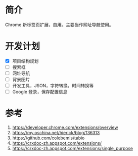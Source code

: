 # 简介
Chrome 新标签页扩展，自用。主要当作网址导航使用。

# 开发计划
- [x] 项目结构规划
- [ ] 搜索框
- [ ] 网址导航
- [ ] 背景图片
- [ ] 开发工具，JSON，字符转换，时间转换等
- [ ] Google 登录，保存配置信息

# 参考
1. https://developer.chrome.com/extensions/overview
2. https://my.oschina.net/hierick/blog/136313
3. https://github.com/colebemis/tabio
4. https://crxdoc-zh.appspot.com/extensions/
5. https://crxdoc-zh.appspot.com/extensions/single_purpose